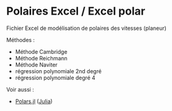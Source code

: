 # Polaires Excel / Excel polar

Fichier Excel de modélisation de polaires des vitesses (planeur)

Méthodes :
- Méthode Cambridge
- Méthode Reichmann
- Méthode Naviter
- régression polynomiale 2nd degré
- régression polynomiale degré 4 

Voir aussi :
- [Polars.jl](https://gist.github.com/scls19fr/172c351557721e8851b828018738b4c0) ([Julia](https://julialang.org/))
